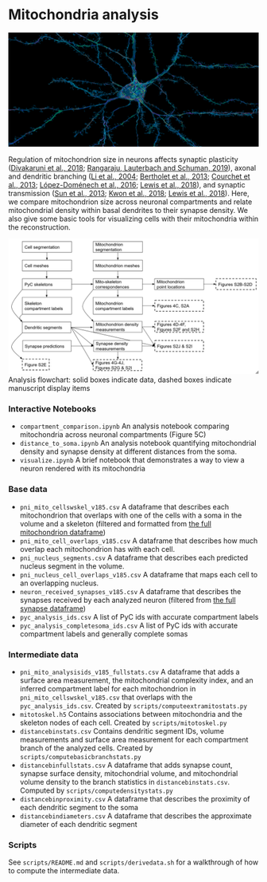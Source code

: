 # Mitochondria analysis
![Cell with mitochondria](assets/mito.png)

Regulation of mitochondrion size in neurons affects synaptic plasticity ([Divakaruni et al., 2018](https://doi.org/10.1016/j.neuron.2018.09.025); [Rangaraju, Lauterbach and Schuman, 2019](https://doi.org/10.1016/j.cell.2018.12.013)), axonal and dendritic branching ([Li et al., 2004](https://doi.org/10.1016/j.cell.2004.11.003); [Bertholet et al., 2013](https://doi.org/10.1093/brain/awt060); [Courchet et al., 2013](https://doi.org/10.1016/j.cell.2013.05.021); [López-Doménech et al., 2016](https://doi.org/10.1016/j.celrep.2016.09.004); [Lewis et al., 2018](https://doi.org/10.1038/s41467-018-07416-2)), and synaptic transmission ([Sun et al., 2013](https://doi.org/10.1016/j.celrep.2013.06.040); [Kwon et al., 2018](https://doi.org/10.1371/journal.pbio.1002516); [Lewis et al., 2018](https://doi.org/10.1038/s41467-018-07416-2)). Here, we compare mitochondrion size across neuronal compartments and relate mitochondrial density within basal dendrites to their synapse density. We also give some basic tools for visualizing cells with their mitochondria within the reconstruction.

![mito analysis flowchart](assets/mito_flowchart.png)
Analysis flowchart: solid boxes indicate data, dashed boxes indicate manuscript display items

### Interactive Notebooks

* `compartment_comparison.ipynb` 
  An analysis notebook comparing mitochondria across neuronal compartments (Figure 5C)
* `distance_to_soma.ipynb`
  An analysis notebook quantifying mitochondrial density and synapse density at different distances from the soma.
* `visualize.ipynb`
  A brief notebook that demonstrates a way to view a neuron rendered with its mitochondria


### Base data

* `pni_mito_cellswskel_v185.csv`
  A dataframe that describes each mitochondrion that overlaps with one of the cells with a soma in the volume and a skeleton (filtered and formatted from [the full mitochondrion dataframe](https://zenodo.org/record/5579388/files/211019_mitochondria_info.csv))
* `pni_mito_cell_overlaps_v185.csv`
  A dataframe that describes how much overlap each mitochondrion has with each cell.
* `pni_nucleus_segments.csv`
  A dataframe that describes each predicted nucleus segment in the volume.
* `pni_nucleus_cell_overlaps_v185.csv`
  A dataframe that maps each cell to an overlapping nucleus.
* `neuron_received_synapses_v185.csv`
  A dataframe that describes the synapses received by each analyzed neuron (filtered from [the full synapse dataframe](https://zenodo.org/record/5579388/files/pni_synapses_v185.csv))
* `pyc_analysis_ids.csv`
  A list of PyC ids with accurate compartment labels
* `pyc_analysis_completesoma_ids.csv`
  A list of PyC ids with accurate compartment labels and generally complete somas


### Intermediate data

* `pni_mito_analysisids_v185_fullstats.csv`
  A dataframe that adds a surface area measurement, the mitochondrial complexity index, and an inferred compartment label for each mitochondrion in `pni_mito_cellswskel_v185.csv` that overlaps with the `pyc_analysis_ids.csv`. Created by `scripts/computeextramitostats.py`
* `mitotoskel.h5`
  Contains associations between mitochondria and the skeleton nodes of each cell. Created by `scripts/mitotoskel.py`
* `distancebinstats.csv`
  Contains dendritic segment IDs, volume measurements and surface area measurement for each compartment branch of the analyzed cells. Created by `scripts/computebasicbranchstats.py`
* `distancebinfullstats.csv`
  A dataframe that adds synapse count, synapse surface density, mitochondrial volume, and mitochondrial volume density to the branch statistics in `distancebinstats.csv`. Computed by `scripts/computedensitystats.py`
* `distancebinproximity.csv`
  A dataframe that describes the proximity of each dendritic segment to the soma
* `distancebindiameters.csv`
  A dataframe that describes the approximate diameter of each dendritic segment


### Scripts

See `scripts/README.md` and `scripts/derivedata.sh` for a walkthrough of how to compute the intermediate data.
